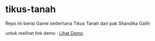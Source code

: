 # tikus-tanah
Repo ini berisi Game sederhana Tikus Tanah dari pak Shandika Galih

untuk melihat link demo :
<a href="https://astrimsdh.github.io/tikus-tanah/">Lihat Demo</a>
